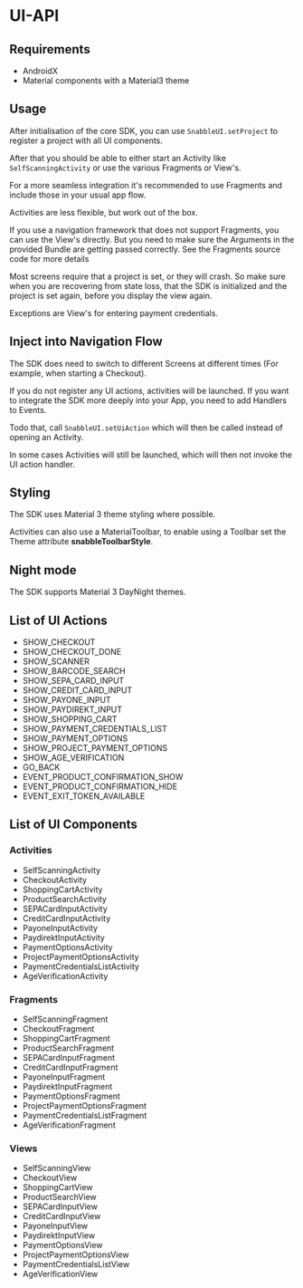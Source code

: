 # UI-API

## Requirements

- AndroidX
- Material components with a Material3 theme

## Usage

After initialisation of the core SDK, you can use `SnabbleUI.setProject` to register a
project with all UI components.

After that you should be able to either start an Activity like `SelfScanningActivity`
or use the various Fragments or View's.

For a more seamless integration it's recommended to use Fragments and include those in your
usual app flow.

Activities are less flexible, but work out of the box.

If you use a navigation framework that does not support Fragments, you can use the View's directly. 
But you need to make sure the Arguments in the provided Bundle are getting passed correctly. See the
Fragments source code for more details

Most screens require that a project is set, or they will crash. So make sure when you are recovering from 
state loss, that the SDK is initialized and the project is set again, before you display the view again.

Exceptions are View's for entering payment credentials.

## Inject into Navigation Flow

The SDK does need to switch to different Screens at different times (For example, when starting a Checkout).

If you do not register any UI actions, activities will be launched. If you want to integrate the SDK more deeply into 
your App, you need to add Handlers to Events.

Todo that, call `SnabbleUI.setUiAction` which will then be called instead of opening an Activity.

In some cases Activities will still be launched, which will then not invoke the UI action handler.

## Styling

The SDK uses Material 3 theme styling where possible. 

Activities can also use a MaterialToolbar, to enable using a Toolbar set the Theme attribute 
**snabbleToolbarStyle**.

## Night mode

The SDK supports Material 3 DayNight themes.

## List of UI Actions

- SHOW_CHECKOUT
- SHOW_CHECKOUT_DONE
- SHOW_SCANNER
- SHOW_BARCODE_SEARCH
- SHOW_SEPA_CARD_INPUT
- SHOW_CREDIT_CARD_INPUT
- SHOW_PAYONE_INPUT
- SHOW_PAYDIREKT_INPUT
- SHOW_SHOPPING_CART
- SHOW_PAYMENT_CREDENTIALS_LIST
- SHOW_PAYMENT_OPTIONS
- SHOW_PROJECT_PAYMENT_OPTIONS
- SHOW_AGE_VERIFICATION
- GO_BACK
- EVENT_PRODUCT_CONFIRMATION_SHOW
- EVENT_PRODUCT_CONFIRMATION_HIDE
- EVENT_EXIT_TOKEN_AVAILABLE

## List of UI Components

### Activities

- SelfScanningActivity
- CheckoutActivity
- ShoppingCartActivity
- ProductSearchActivity
- SEPACardInputActivity
- CreditCardInputActivity
- PayoneInputActivity
- PaydirektInputActivity
- PaymentOptionsActivity
- ProjectPaymentOptionsActivity
- PaymentCredentialsListActivity
- AgeVerificationActivity

### Fragments

- SelfScanningFragment
- CheckoutFragment
- ShoppingCartFragment
- ProductSearchFragment
- SEPACardInputFragment
- CreditCardInputFragment
- PayoneInputFragment
- PaydirektInputFragment
- PaymentOptionsFragment
- ProjectPaymentOptionsFragment
- PaymentCredentialsListFragment
- AgeVerificationFragment

### Views

- SelfScanningView
- CheckoutView
- ShoppingCartView
- ProductSearchView
- SEPACardInputView
- CreditCardInputView
- PayoneInputView
- PaydirektInputView
- PaymentOptionsView
- ProjectPaymentOptionsView
- PaymentCredentialsListView
- AgeVerificationView